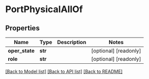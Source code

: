 # PortPhysicalAllOf

## Properties
Name | Type | Description | Notes
------------ | ------------- | ------------- | -------------
**oper_state** | **str** |  | [optional] [readonly] 
**role** | **str** |  | [optional] [readonly] 

[[Back to Model list]](../README.md#documentation-for-models) [[Back to API list]](../README.md#documentation-for-api-endpoints) [[Back to README]](../README.md)



